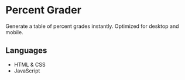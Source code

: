 # Percent Grader

Generate a table of percent grades instantly. Optimized for desktop and mobile.

## Languages
- HTML & CSS
- JavaScript
